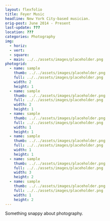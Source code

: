 ```yaml
---
layout: flexfolio
title: Feyer Music
headline: New York City-based musician.
orig-post: June 2014 - Present
last-update: ???
location: ???
categories: Photography
img:
  - horiz:
  - vert:
  - square:
  - main: ../../assets/images/placeholder.png
photogrid:
  - name: sample
    thumb: ../../assets/images/placeholder.png
    full: ../../assets/images/placeholder.png
    width: 2
    height: 1
  - name: sample
    thumb: ../../assets/images/placeholder.png
    full: ../../assets/images/placeholder.png
    width: 2
    height: 1
  - name: sample
    thumb: ../../assets/images/placeholder.png
    full: ../../assets/images/placeholder.png
    width: 1
    height: 1
  - name: sample
    thumb: ../../assets/images/placeholder.png
    full: ../../assets/images/placeholder.png
    width: 1
    height: 1
  - name: sample
    thumb: ../../assets/images/placeholder.png
    full: ../../assets/images/placeholder.png
    width: 3
    height: 2
  - name: sample
    thumb: ../../assets/images/placeholder.png
    full: ../../assets/images/placeholder.png
    width: 1
    height: 2
---
```


Something snappy about photography.
